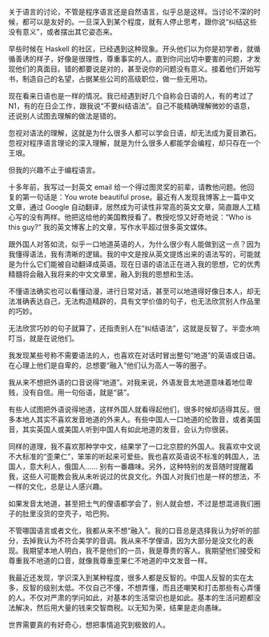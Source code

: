 关于语言的讨论，不管是程序语言还是自然语言，似乎总是这样。当讨论不深的时候，都可以是友好的。一旦深入到某个程度，就有人停止思考，跟你说“纠结这些没有意义”，或者摆出其它姿态来。

早些时候在 Haskell 的社区，已经遇到这种现象。开头他们以为你是初学者，就循循善诱的样子，好像是很理性，尊重事实的人。直到你问出切中要害的问题，才发现他们的真面目。错的都要说是对的，甚至说你的问题没有意义。接着他们开始写书，制造自己的名望，占据某些公司的高级职位，做一些无用功。

现在看来日语也是一样的情况。我已经遇到好几个自称会日语的人，有的考过了 N1，有的在日企工作，跟我说“不要纠结语法”。自己不能精确理解微妙的语意，还说别人试图去理解的做法是错的。

忽视对语法的理解，这就是为什么很多人都可以学会日语，却无法成为夏目漱石。忽视对程序语言理论的深入理解，就是为什么很多人都能学会编程，却只存在一个王垠。

但我的兴趣不止于编程语言。

十多年前，我写过一封英文 email 给一个得过图灵奖的前辈，请教他问题。他回复的第一句话是：You wrote beautiful prose。最近有人发现我博客上一篇中文文章，通过 Google 自动翻译，居然成为可读性非常高的英文文章，简直跟人工精心写的没有两样。他把这给他的美国教授看了。教授吃惊又好奇地说：“Who is this guy?” 我的英文博客上的文章，写作水平超过很多英文媒体。

跟外国人对答如流，似乎一口地道英语的人，为什么很少有人能做到这一点？因为我懂得语法，我有清晰的逻辑。我的中文是按从英文提炼出来的语法写的，可能就是为什么它们能被自动翻译成英语。现在日语的语法正在进入我的思想，它的优秀精髓将会融入我将来的中文文章里，融入到我的思想和生活。

不懂语法确实也可以看懂动漫，进行日常对话，甚至可以地道得好像日本人，却无法准确表达自己，无法构造精辟的，具有文学价值的句子，也无法欣赏别人作品里的巧妙。

无法欣赏巧妙的句子就算了，还指责别人在“纠结语法”，这就是反智了。半壶水响叮当，就是在说他们。

我发现某些号称不需要语法的人，也喜欢在对话时冒出整句“地道”的英语或日语。在心理上他们是自卑的，总想要“融入”他们认为高人一等的圈子。

我从来不想把外语的口音说得“地道”。对我来说，外语发音太地道意味着地位卑贱，没有自信。用一句俗语，就是“装”。

有些人试图把外语说得地道，这样外国人就看得起他们，很多时候却适得其反。很多本地人其实不喜欢发音地道的外来人。有些中国人一口地道的伦敦音，或者美国音，其实英国人或美国人听到中国人有如此地道的发音，会认为你很装。

同样的道理，我不喜欢那种学中文，结果学了一口北京腔的外国人。我喜欢中文说不大标准的“歪果仁”，笨笨的听起来可爱些。我也喜欢英语说不标准的韩国人，法国人，意大利人，俄国人…… 别有一番趣味。另外，这种特别的发音随时提醒着我，这些人可能教会我从未听说过的优良文化。外国人对我们也是一样的想法，不一样的文化，总是让人感兴趣。

如果发音太地道，甚至把土气的俚语都学会了，别人就会想，不过是想混进我们圈子的肚里没货的空壳子，哈巴狗。

不管哪国语言或者文化，我都从来不想“融入”。我的口音总是选择我认为好听的部分，去掉我认为不符合美学的音调。我从来不学俚语，因为大部分是没文化的表现。我期望本地人明白，我不是他们的一员，我是尊贵的客人。我期望他们接受和尊重我不地道的口音，就像我尊重歪果仁不地道的中文发音一样。

我最近还发现，学识深入到某种程度，很多人都是反智的。中国人反智的实在太多，反智的级别太低。不仅自己不懂，不想弄懂，而且还嘲笑和打击那些有心弄懂的人。不仅对严肃的学问如此，对基本的生活常识也是如此。基本的生活问题都没法解决，然后用大量的钱来交智商税。以无知为荣，结果是走向愚昧。

世界需要真的有好奇心，想把事情追究到极致的人。
